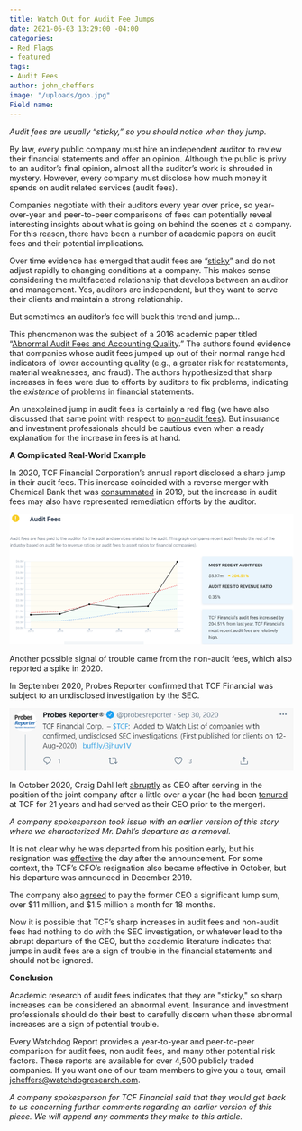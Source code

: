 ```yaml
---
title: Watch Out for Audit Fee Jumps
date: 2021-06-03 13:29:00 -04:00
categories:
- Red Flags
- featured
tags:
- Audit Fees
author: john_cheffers
image: "/uploads/goo.jpg"
Field name: 
---
```


*Audit fees are usually “sticky,” so you should notice when they jump.*

By law, every public company must hire an independent auditor to review their financial statements and offer an opinion. Although the public is privy to an auditor’s final opinion, almost all the auditor’s work is shrouded in mystery. However, every company must disclose how much money it spends on audit related services (audit fees).

Companies negotiate with their auditors every year over price, so year-over-year and peer-to-peer comparisons of fees can potentially reveal interesting insights about what is going on behind the scenes at a company. For this reason, there have been a number of academic papers on audit fees and their potential implications.

Over time evidence has emerged that audit fees are “[sticky](https://www.emerald.com/insight/content/doi/10.1108/MAJ-08-2013-0915/full/html)” and do not adjust rapidly to changing conditions at a company. This makes sense considering the multifaceted relationship that develops between an auditor and management. Yes, auditors are independent, but they want to serve their clients and maintain a strong relationship.

But sometimes an auditor’s fee will buck this trend and jump…

This phenomenon was the subject of a 2016 academic paper titled “[Abnormal Audit Fees and Accounting Quality](https://papers.ssrn.com/sol3/papers.cfm?abstract_id=2826272).” The authors found evidence that companies whose audit fees jumped up out of their normal range had indicators of lower accounting quality (e.g., a greater risk for restatements, material weaknesses, and fraud). The authors hypothesized that sharp increases in fees were due to efforts by auditors to fix problems, indicating the *existence* of problems in financial statements.

An unexplained jump in audit fees is certainly a red flag (we have also discussed that same point with respect to [non-audit fees](https://blog.watchdogresearch.com/posts/do-not-ignore-spikes-in-non-audit-fees/)). But insurance and investment professionals should be cautious even when a ready explanation for the increase in fees is at hand.

**A Complicated Real-World Example**

In 2020, TCF Financial Corporation’s annual report disclosed a sharp jump in their audit fees. This increase coincided with a reverse merger with Chemical Bank that was [consummated](https://www.sec.gov/ix?doc=/Archives/edgar/data/19612/000001961219000179/a8-kmergerannouncmentc.htm) in 2019, but the increase in audit fees may also have represented remediation efforts by the auditor.

![Audit Fees TCF.png](/uploads/Audit%20Fees%20TCF.png)

Another possible signal of trouble came from the non-audit fees, which also reported a spike in 2020.

In September 2020, Probes Reporter confirmed that TCF Financial was subject to an undisclosed investigation by the SEC.

![TCF SEC Investigation.png](/uploads/TCF%20SEC%20Investigation.png)

In October 2020, Craig Dahl left [abruptly](https://www.sec.gov/ix?doc=/Archives/edgar/data/19612/000001961220000190/a8k2020.htm) as CEO after serving in the position of the joint company after a little over a year (he had been [tenured](https://news.tcfbank.com/news/news-details/2020/TCF-Financial-Corp.-CEO-Craig-R.-Dahl-to-Retire/default.aspx) at TCF for 21 years and had served as their CEO prior to the merger).

*A company spokesperson took issue with an earlier version of this story where we characterized Mr. Dahl’s departure as a removal.*

It is not clear why he was departed from his position early, but his resignation was [effective](https://www.sec.gov/ix?doc=/Archives/edgar/data/19612/000001961220000190/a8k2020.htm) the day after the announcement. For some context, the TCF’s CFO’s resignation also became effective in October, but his departure was announced in December 2019.

The company also [agreed](https://www.sec.gov/Archives/edgar/data/19612/000001961220000190/exhibit101dahlseparati.htm) to pay the former CEO a significant lump sum, over $11 million, and $1.5 million a month for 18 months.

Now it is possible that TCF’s sharp increases in audit fees and non-audit fees had nothing to do with the SEC investigation, or whatever lead to the abrupt departure of the CEO, but the academic literature indicates that jumps in audit fees are a sign of trouble in the financial statements and should not be ignored.

**Conclusion**

Academic research of audit fees indicates that they are "sticky," so sharp increases can be considered an abnormal event.  Insurance and investment professionals should do their best to carefully discern when these abnormal increases are a sign of potential trouble.  

Every Watchdog Report provides a year-to-year and peer-to-peer comparison for audit fees, non audit fees, and many other potential risk factors. These reports are available for over 4,500 publicly traded companies. If you want one of our team members to give you a tour, email [jcheffers@watchdogresearch.com](mailto:jcheffers@watchdogresearch.com).

*A company spokesperson for TCF Financial said that they would get back to us concerning further comments regarding an earlier version of this piece. We will append any comments they make to this article.*